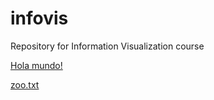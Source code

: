 # infovis
Repository for Information Visualization course


[Hola mundo!](https://juaniq99.github.io/infovis/index.html)

[zoo.txt](https://juaniq99.github.io/infovis/zoo.txt)
